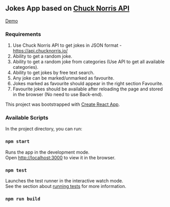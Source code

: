 ## Jokes App based on [Chuck Norris API](https://api.chucknorris.io/)

[Demo](https://bugagashinka.github.io/chuck-norris-jokes/)

### Requirements

1. Use Chuck Norris API to get jokes in JSON format - https://api.chucknorris.io/
2. Ability to get a random joke.
3. Ability to get a random joke from categories (Use API to get all available categories).
4. Ability to get jokes by free text search.
5. Any joke can be marked/unmarked as favourite.
6. Jokes marked as favourite should appear in the right section Favourite.
7. Favourite jokes should be available after reloading the page and stored in the browser
   (No need to use Back-end).

This project was bootstrapped with [Create React App](https://github.com/facebook/create-react-app).

### Available Scripts

In the project directory, you can run:

### `npm start`

Runs the app in the development mode.<br />
Open [http://localhost:3000](http://localhost:3000) to view it in the browser.

### `npm test`

Launches the test runner in the interactive watch mode.<br />
See the section about [running tests](https://facebook.github.io/create-react-app/docs/running-tests) for more information.

### `npm run build`
